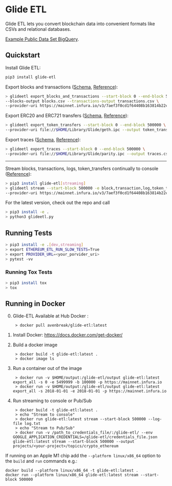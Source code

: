 # Glide ETL 

Glide ETL lets you convert blockchain data into convenient formats like CSVs and relational databases.

[Example Public Data Set BigQuery](https://console.cloud.google.com/marketplace/details/ethereum/crypto-ethereum-blockchain).


## Quickstart

Install Glide ETL:

```bash
pip3 install glide-etl
```

Export blocks and transactions ([Schema](docs/schema.md#blockscsv), [Reference](docs/commands.md#export_blocks_and_transactions)):

```bash
> glideetl export_blocks_and_transactions --start-block 0 --end-block 500000 \
--blocks-output blocks.csv --transactions-output transactions.csv \
--provider-uri https://mainnet.infura.io/v3/7aef3f0cd1f64408b163814b22cc643c
```

Export ERC20 and ERC721 transfers ([Schema](docs/schema.md#token_transferscsv), [Reference](docs/commands.md##export_token_transfers)):

```bash
> glideetl export_token_transfers --start-block 0 --end-block 500000 \
--provider-uri file://$HOME/Library/Glide/geth.ipc --output token_transfers.csv
```

Export traces ([Schema](docs/schema.md#tracescsv), [Reference](docs/commands.md#export_traces)):

```bash
> glideetl export_traces --start-block 0 --end-block 500000 \
--provider-uri file://$HOME/Library/Glide/parity.ipc --output traces.csv
```

---

Stream blocks, transactions, logs, token_transfers continually to console ([Reference](docs/commands.md#stream)):

```bash
> pip3 install glide-etl[streaming]
> glideetl stream --start-block 500000 -e block,transaction,log,token_transfer --log-file log.txt \
--provider-uri https://mainnet.infura.io/v3/7aef3f0cd1f64408b163814b22cc643c
```

For the latest version, check out the repo and call 
```bash
> pip3 install -e . 
> python3 glideetl.py
```

## Running Tests

```bash
> pip3 install -e .[dev,streaming]
> export ETHEREUM_ETL_RUN_SLOW_TESTS=True
> export PROVIDER_URL=<your_porvider_uri>
> pytest -vv
``` 

### Running Tox Tests

```bash
> pip3 install tox
> tox
```

## Running in Docker

0. Glide-ETL Available at Hub Docker :
        
        > docker pull avenbreak/glide-etl:latest

1. Install Docker: https://docs.docker.com/get-docker/

2. Build a docker image
        
        > docker build -t glide-etl:latest .
        > docker image ls
        
3. Run a container out of the image

        > docker run -v $HOME/output:/glide-etl/output glide-etl:latest export_all -s 0 -e 5499999 -b 100000 -p https://mainnet.infura.io
        > docker run -v $HOME/output:/glide-etl/output glide-etl:latest export_all -s 2018-01-01 -e 2018-01-01 -p https://mainnet.infura.io

4. Run streaming to console or Pub/Sub

        > docker build -t glide-etl:latest .
        > echo "Stream to console"
        > docker run glide-etl:latest stream --start-block 500000 --log-file log.txt
        > echo "Stream to Pub/Sub"
        > docker run -v /path_to_credentials_file/:/glide-etl/ --env GOOGLE_APPLICATION_CREDENTIALS=/glide-etl/credentials_file.json glide-etl:latest stream --start-block 500000 --output projects/<your-project>/topics/crypto_ethereum

If running on an Apple M1 chip add the `--platform linux/x86_64` option to the `build` and `run` commands e.g.:

```
docker build --platform linux/x86_64 -t glide-etl:latest .
docker run --platform linux/x86_64 glide-etl:latest stream --start-block 500000
```
